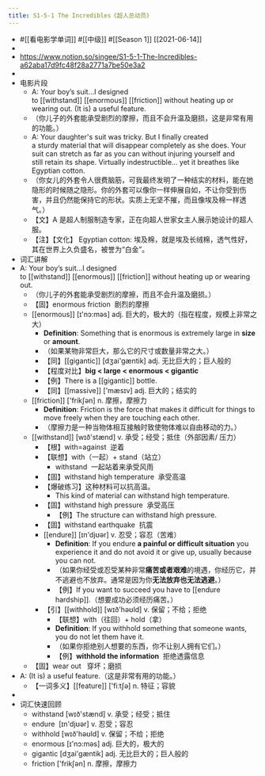 ```yaml
---
title: S1-5-1 The Incredibles《超人总动员》
---
```


- #[[看电影学单词]] #[[中级]] #[[Season 1]] [[2021-06-14]]
-
- https://www.notion.so/singee/S1-5-1-The-Incredibles-a62aba17d9fc48f28a2771a7be50e3a2
-
- 电影片段
	- A: Your boy’s suit…I designed to [[withstand]] [[enormous]] [[friction]] without heating up or wearing out. (It is) a useful feature.
	- （你儿子的外套能承受剧烈的摩擦，而且不会升温及磨损，这是非常有用的功能。）
	- A: Your daughter's suit was tricky. But I finally created a sturdy material that will disappear completely as she does. Your suit can stretch as far as you can without injuring yourself and still retain its shape. Virtually indestructible... yet it breathes like Egyptian cotton.
	- （你女儿的外套令人很费脑筋，可我最终发明了一种结实的材料，能在她隐形的时候随之隐形。你的外套可以像你一样伸展自如，不让你受到伤害，并且仍然能保持它的形状。实质上无坚不摧，而且像埃及棉一样透气。）
	- 【文】A 是超人制服制造专家，正在向超人世家女主人展示她设计的超人服。
	- 【注】【文化】 Egyptian cotton: 埃及棉，就是埃及长绒棉，透气性好，其在世界上久负盛名，被誉为“白金”。
- 词汇讲解
- A: Your boy’s suit…I designed to [[withstand]] [[enormous]] [[friction]] without heating up or wearing out.
	- （你儿子的外套能承受剧烈的摩擦，而且不会升温及磨损。）
	- 【固】enormous friction  剧烈的摩擦
	- [[enormous]] [ɪ'nɔ:məs] adj. 巨大的，极大的（指在程度，规模上非常之大）
		- **Definition**: Something that is enormous is extremely large in **size** or **amount**.
		- （如果某物非常巨大，那么它的尺寸或数量非常之大。）
		- 【同】[[gigantic]] [dʒai'gæntik] adj. 无比巨大的；巨人般的
		- 【程度对比】**big < large < enormous < gigantic**
		- 【例】There is a [[gigantic]] bottle.
		- 【同】[[massive]] ['mæsɪv] adj. 巨大的；结实的
	- [[friction]] ['frikʃən] n. 摩擦，摩擦力
		- **Definition**: Friction is the force that makes it difficult for things to move freely when they are touching each other.
		- （摩擦力是一种当物体相互接触时致使物体难以自由移动的力。）
	- [[withstand]] [wɪð'stænd] v. 承受；经受；抵住（外部因素/ 压力）
		- 【根】with=against  逆着
		- 【联想】with（一起）+ stand（站立）
			- withstand  一起站着来承受风雨
		- 【固】withstand high temperature  承受高温
		- 【爆破练习】这种材料可以抗高温。
			- This kind of material can withstand high temperature.
		- 【固】withstand high pressure  承受高压
			- 【例】The structure can withstand high pressure.
		- 【固】withstand earthquake  抗震
		- [[endure]] [ɪn'djʊər] v. 忍受；容忍（苦难）
			- **Definition**: If you endure **a painful or difficult situation** you experience it and do not avoid it or give up, usually because you can not.
			- （如果你经受或忍受某种非常**痛苦或者艰难**的境遇，你经历它，并不逃避也不放弃。通常是因为你**无法放弃也无法逃避**。）
			- 【例】If you want to succeed you have to [[endure hardship]].（想要成功必须经历痛苦。）
		- 【引】[[withhold]] [wɪð'həʊld] v. 保留；不给；拒绝
			- 【联想】with（往回）+ hold（拿）
			- **Definition**: If you withhold something that someone wants, you do not let them have it.
			- （如果你拒绝别人想要的东西，你不让别人拥有它们。）
			- 【例】**withhold the information**  拒绝透露信息
	- 【固】wear out   穿坏；磨损
- A: (It is) a useful feature.（这是非常有用的功能。）
	- 【一词多义】[[feature]] ['fiːtʃə] n. 特征；容貌
-
- 词汇快速回顾
	- withstand [wɪð'stænd] v. 承受；经受；抵住
	- endure  [ɪn'djʊər] v. 忍受；容忍
	- withhold [wɪð'həʊld] v. 保留；不给；拒绝
	- enormous [ɪ'nɔ:məs] adj. 巨大的，极大的
	- gigantic [dʒai'gæntik] adj. 无比巨大的；巨人般的
	- friction ['frikʃən] n. 摩擦，摩擦力